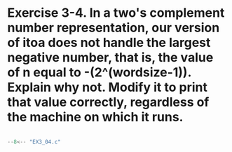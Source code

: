 # Exercise 3-4. In a two's complement number representation, our version of itoa does not handle the largest negative number, that is, the value of n equal to -(2^(wordsize-1)). Explain why not. Modify it to print that value correctly, regardless of the machine on which it runs.

``` c

--8<-- "EX3_04.c"

```
